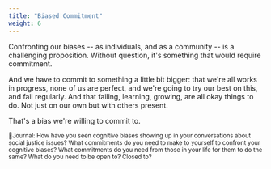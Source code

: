 ```yaml
---
title: "Biased Commitment"
weight: 6
---
```


Confronting our biases -- as individuals, and as a community -- is a challenging proposition. Without question, it's something that would require commitment.

And we have to commit to something a little bit bigger: that we're all works in progress, none of us are perfect, and we're going to try our best on this, and fail regularly. And that failing, learning, growing, are all okay things to do. Not just on our own but with others present.

That's a bias we're willing to commit to.

<small>📝Journal: How have you seen cognitive biases showing up in your conversations about social justice issues? What commitments do you need to make to yourself to confront your cognitive biases? What commitments do you need from those in your life for them to do the same? What do you need to be open to? Closed to?</small>